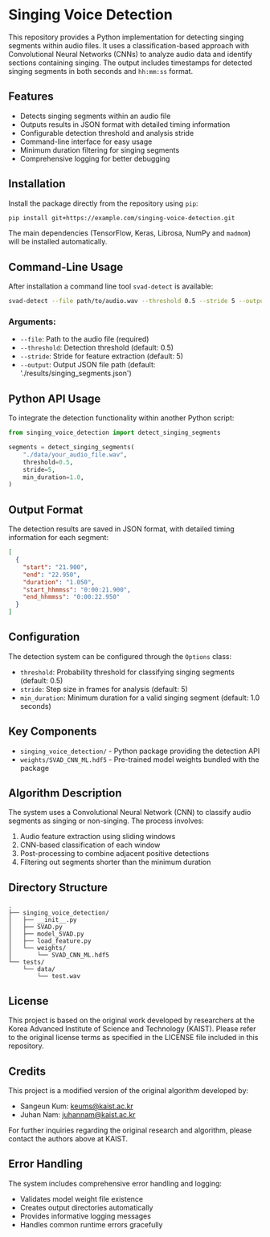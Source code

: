 # Singing Voice Detection

This repository provides a Python implementation for detecting singing segments within audio files. It uses a classification-based approach with Convolutional Neural Networks (CNNs) to analyze audio data and identify sections containing singing. The output includes timestamps for detected singing segments in both seconds and `hh:mm:ss` format.

## Features

* Detects singing segments within an audio file
* Outputs results in JSON format with detailed timing information
* Configurable detection threshold and analysis stride
* Command-line interface for easy usage
* Minimum duration filtering for singing segments
* Comprehensive logging for better debugging

## Installation

Install the package directly from the repository using `pip`:

```bash
pip install git+https://example.com/singing-voice-detection.git
```

The main dependencies (TensorFlow, Keras, Librosa, NumPy and `madmom`) will be installed automatically.

## Command-Line Usage

After installation a command line tool `svad-detect` is available:

```bash
svad-detect --file path/to/audio.wav --threshold 0.5 --stride 5 --output results.json
```

### Arguments:
* `--file`: Path to the audio file (required)
* `--threshold`: Detection threshold (default: 0.5)
* `--stride`: Stride for feature extraction (default: 5)
* `--output`: Output JSON file path (default: './results/singing_segments.json')

## Python API Usage

To integrate the detection functionality within another Python script:

```python
from singing_voice_detection import detect_singing_segments

segments = detect_singing_segments(
    "./data/your_audio_file.wav",
    threshold=0.5,
    stride=5,
    min_duration=1.0,
)
```

## Output Format

The detection results are saved in JSON format, with detailed timing information for each segment:

```json
[
  {
    "start": "21.900",
    "end": "22.950",
    "duration": "1.050",
    "start_hhmmss": "0:00:21.900",
    "end_hhmmss": "0:00:22.950"
  }
]
```

## Configuration

The detection system can be configured through the `Options` class:
* `threshold`: Probability threshold for classifying singing segments (default: 0.5)
* `stride`: Step size in frames for analysis (default: 5)
* `min_duration`: Minimum duration for a valid singing segment (default: 1.0 seconds)

## Key Components

* `singing_voice_detection/` - Python package providing the detection API
* `weights/SVAD_CNN_ML.hdf5` - Pre-trained model weights bundled with the package

## Algorithm Description

The system uses a Convolutional Neural Network (CNN) to classify audio segments as singing or non-singing. The process involves:
1. Audio feature extraction using sliding windows
2. CNN-based classification of each window
3. Post-processing to combine adjacent positive detections
4. Filtering out segments shorter than the minimum duration

## Directory Structure

```
.
├── singing_voice_detection/
│   ├── __init__.py
│   ├── SVAD.py
│   ├── model_SVAD.py
│   ├── load_feature.py
│   └── weights/
│       └── SVAD_CNN_ML.hdf5
└── tests/
    └── data/
        └── test.wav
```

## License

This project is based on the original work developed by researchers at the Korea Advanced Institute of Science and Technology (KAIST). Please refer to the original license terms as specified in the LICENSE file included in this repository.

## Credits

This project is a modified version of the original algorithm developed by:
* Sangeun Kum: keums@kaist.ac.kr
* Juhan Nam: juhannam@kaist.ac.kr

For further inquiries regarding the original research and algorithm, please contact the authors above at KAIST.

## Error Handling

The system includes comprehensive error handling and logging:
* Validates model weight file existence
* Creates output directories automatically
* Provides informative logging messages
* Handles common runtime errors gracefully